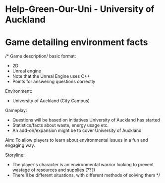 # Help-Green-Our-Uni - University of Auckland
# Game detailing environment facts
/*
Game description/ basic format:
- 2D
- Unreal engine
 - Note that the Unreal Engine uses C++
- Points for answering questions correctly

Environment:
- University of Auckland (City Campus)

Gameplay:
- Questions will be based on initiatives University of Auckland has started
- Statistics/facts about waste, energy usage etc.
 - An add-on/expansion might be to cover University of Auckland

Aim: To allow players to learn about environmental issues in a fun and engaging way.

Storyline:
- The player's character is an environmental warrior looking to prevent wastage of resources and supplies (???)
- There'll be different situations, with different methods of solving them
*/
